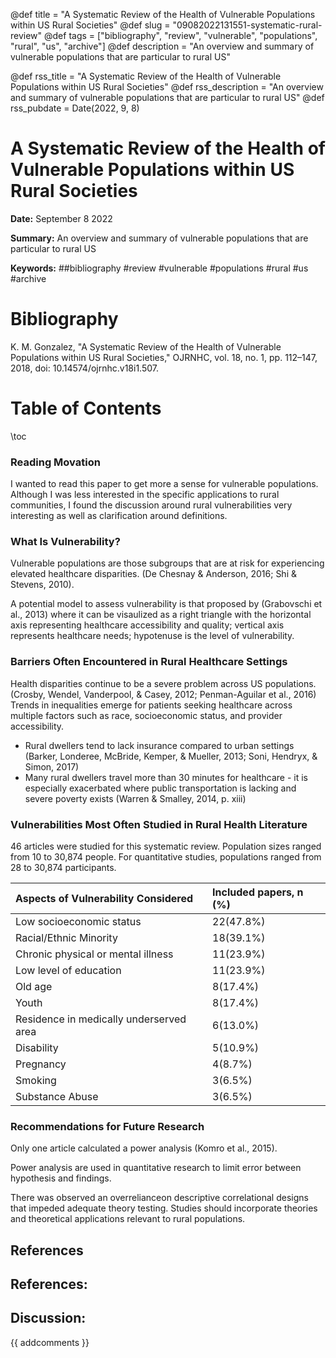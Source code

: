 @def title = "A Systematic Review of the Health of Vulnerable Populations within US Rural Societies"
@def slug = "09082022131551-systematic-rural-review"
@def tags = ["bibliography", "review", "vulnerable", "populations", "rural", "us", "archive"]
@def description = "An overview and summary of vulnerable populations that are particular to rural US"

@def rss_title = "A Systematic Review of the Health of Vulnerable Populations within US Rural Societies"
@def rss_description = "An overview and summary of vulnerable populations that are particular to rural US"
@def rss_pubdate = Date(2022, 9, 8)


A Systematic Review of the Health of Vulnerable Populations within US Rural Societies
=========

**Date:** September 8 2022

**Summary:** An overview and summary of vulnerable populations that are particular to rural US

**Keywords:** ##bibliography #review #vulnerable #populations #rural #us  #archive

Bibliography
==========

K. M. Gonzalez, "A Systematic Review of the Health of Vulnerable Populations within US Rural Societies," OJRNHC, vol. 18, no. 1, pp. 112–147, 2018, doi: 10.14574/ojrnhc.v18i1.507.

Table of Contents
=========

\toc

### Reading Movation

I wanted to read this paper to get more a sense for vulnerable populations. Although I was less interested in the specific applications to rural communities, I found the discussion around rural vulnerabilities very interesting as well as clarification around definitions.

### What Is Vulnerability?

Vulnerable populations are those subgroups that are at risk for experiencing elevated healthcare disparities. (De Chesnay & Anderson, 2016; Shi & Stevens, 2010).

A potential model to assess vulnerability is that proposed by (Grabovschi et al., 2013) where it can be visaulized as a right triangle with the horizontal axis representing healthcare accessibility and quality; vertical axis represents healthcare needs; hypotenuse is the level of vulnerability.

### Barriers Often Encountered in Rural Healthcare Settings

Health disparities continue to be a severe problem across US populations. (Crosby, Wendel, Vanderpool, & Casey, 2012; Penman-Aguilar et al., 2016) Trends in inequalities emerge for patients seeking healthcare across multiple factors such as race, socioeconomic status, and provider accessibility.

  * Rural dwellers tend to lack insurance compared to urban settings (Barker, Londeree, McBride, Kemper, & Mueller, 2013; Soni, Hendryx, & Simon, 2017)
  * Many rural dwellers travel more than 30 minutes for healthcare - it is especially exacerbated where public transportation is lacking and severe poverty exists (Warren & Smalley, 2014, p. xiii)

### Vulnerabilities Most Often Studied in Rural Health Literature

46 articles were studied for this systematic review. Population sizes ranged from 10 to 30,874 people. For quantitative studies, populations ranged from 28 to 30,874 participants.

| Aspects of Vulnerability Considered     | Included papers, n (%) |
|:--------------------------------------- |:---------------------- |
| Low socioeconomic status                | 22(47.8%)              |
| Racial/Ethnic Minority                  | 18(39.1%)              |
| Chronic physical or mental illness      | 11(23.9%)              |
| Low level of education                  | 11(23.9%)              |
| Old age                                 | 8(17.4%)               |
| Youth                                   | 8(17.4%)               |
| Residence in medically underserved area | 6(13.0%)               |
| Disability                              | 5(10.9%)               |
| Pregnancy                               | 4(8.7%)                |
| Smoking                                 | 3(6.5%)                |
| Substance Abuse                         | 3(6.5%)                |

### Recommendations for Future Research

Only one article calculated a power analysis (Komro et al., 2015).

Power analysis are used in quantitative research to limit error between hypothesis and findings.

There was observed an overrelianceon descriptive correlational designs that impeded adequate theory testing. Studies should incorporate theories and theoretical applications relevant to rural populations.

## References

## References:
## Discussion: 

{{ addcomments }}
